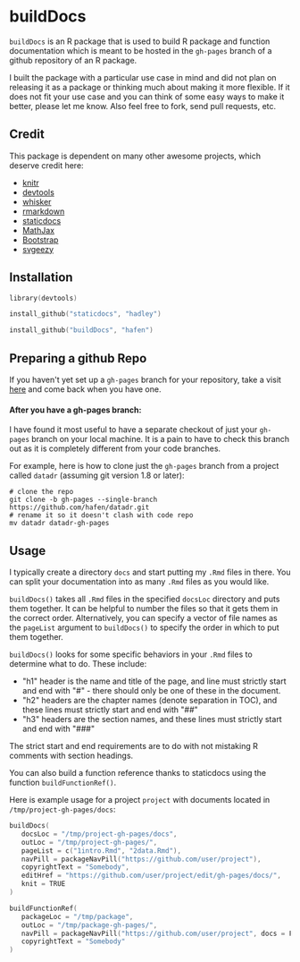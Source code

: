 buildDocs
=========

`buildDocs` is an R package that is used to build R package and function documentation which is meant to be hosted in the `gh-pages` branch of a github repository of an R package.

I built the package with a particular use case in mind and did not plan on releasing it as a package or thinking much about making it more flexible.  If it does not fit your use case and you can think of some easy ways to make it better, please let me know.  Also feel free to fork, send pull requests, etc.

Credit
------

This package is dependent on many other awesome projects, which deserve credit here:

- [knitr](http://yihui.name/knitr/)
- [devtools](https://github.com/hadley/devtools)
- [whisker](https://github.com/edwindj/whisker)
- [rmarkdown](https://github.com/rstudio/rmarkdown)
- [staticdocs](https://github.com/hadley/staticdocs)
- [MathJax](http://www.mathjax.org)
- [Bootstrap](http://getbootstrap.com)
- [svgeezy](http://benhowdle.im/svgeezy/)


Installation
------------

```s
library(devtools)

install_github("staticdocs", "hadley")

install_github("buildDocs", "hafen")
```

Preparing a github Repo
-----------------------

If you haven't yet set up a `gh-pages` branch for your repository, take a visit [here](http://pages.github.com) and come back when you have one.

#### After you have a gh-pages branch:

I have found it most useful to have a separate checkout of just your `gh-pages` branch on your local machine.  It is a pain to have to check this branch out as it is completely different from your code branches.

For example, here is how to clone just the `gh-pages` branch from a project called `datadr` (assuming git version 1.8 or later):

```
# clone the repo
git clone -b gh-pages --single-branch https://github.com/hafen/datadr.git
# rename it so it doesn't clash with code repo
mv datadr datadr-gh-pages
```

Usage
-----

I typically create a directory `docs` and start putting my `.Rmd` files in there.  You can split your documentation into as many `.Rmd` files as you would like.

`buildDocs()` takes all `.Rmd` files in the specified `docsLoc` directory and puts them together.  It can be helpful to number the files so that it gets them in the correct order.  Alternatively, you can specify a vector of file names as the `pageList` argument to `buildDocs()` to specify the order in which to put them together.

`buildDocs()` looks for some specific behaviors in your `.Rmd` files to determine what to do.  These include:
- "h1" header is the name and title of the page, and line must strictly start and end with "#" - there should only be one of these in the document.
- "h2" headers are the chapter names (denote separation in TOC), and these lines must strictly start and end with "##"
-  "h3" headers are the section names, and these lines must strictly start and end with "###"

The strict start and end requirements are to do with not mistaking R comments with section headings.

You can also build a function reference thanks to staticdocs using the function `buildFunctionRef()`.

Here is example usage for a project `project` with documents located in `/tmp/project-gh-pages/docs`:

```s
buildDocs(
   docsLoc = "/tmp/project-gh-pages/docs",
   outLoc = "/tmp/project-gh-pages/",
   pageList = c("1intro.Rmd", "2data.Rmd"),
   navPill = packageNavPill("https://github.com/user/project"),
   copyrightText = "Somebody",
   editHref = "https://github.com/user/project/edit/gh-pages/docs/",
   knit = TRUE
)

buildFunctionRef(
   packageLoc = "/tmp/package",
   outLoc = "/tmp/package-gh-pages/",
   navPill = packageNavPill("https://github.com/user/project", docs = FALSE),
   copyrightText = "Somebody"
)
```


